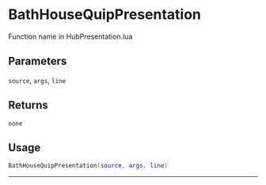 # BathHouseQuipPresentation
Function name in HubPresentation.lua
## Parameters
`source`, `args`, `line`
## Returns
`none`
## Usage
```lua
BathHouseQuipPresentation(source, args, line)
```
---
